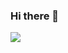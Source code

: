 ### Hi there 👋

<a href="https://sarah-log.tistory.com/" target="_blank">
<img src="https://img.shields.io/badge/instagram-#E4405F?style=flat&logo=appveyor&logoColor=#FFFFFF"/></a>


<!--
**jeongsoha/jeongsoha** is a ✨ _special_ ✨ repository because its `README.md` (this file) appears on your GitHub profile.

Here are some ideas to get you started:

- 🔭 I’m currently working on ...
- 🌱 I’m currently learning ...
- 👯 I’m looking to collaborate on ...
- 🤔 I’m looking for help with ...
- 💬 Ask me about ...
- 📫 How to reach me: ...
- 😄 Pronouns: ...
- ⚡ Fun fact: ...
-->
